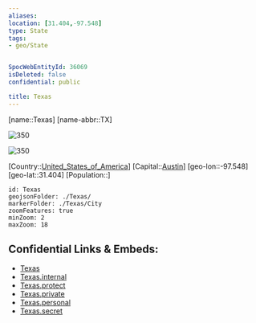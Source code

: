 ```yaml
---
aliases: 
location: [31.404,-97.548]
type: State
tags:
- geo/State


SpocWebEntityId: 36069
isDeleted: false
confidential: public

title: Texas
---
```

[name::Texas]
[name-abbr::TX]

![350](geo/Continent/North-America/United_States_of_America/Texas/Seal_of_Texas.svg)

![350](geo/Continent/North-America/United_States_of_America/Texas/Flag_of_Texas.svg)


[Country::[United_States_of_America](geo/Continent/North-America/United_States_of_America.md)]
[Capital::[Austin](geo/Continent/North-America/United_States_of_America/Texas/City/Austin.md)]
[geo-lon::-97.548]
[geo-lat::31.404]
[Population::]



```leaflet
id: Texas
geojsonFolder: ./Texas/
markerFolder: ./Texas/City
zoomFeatures: true 
minZoom: 2 
maxZoom: 18
```


## Confidential Links & Embeds: 
- [Texas](../../../../../_public/geo/Continent/North-America/United_States_of_America/Texas.md) 
- [Texas.internal](../../../../../_internal/geo/Continent/North-America/United_States_of_America/Texas.internal.md) 
- [Texas.protect](../../../../../_protect/geo/Continent/North-America/United_States_of_America/Texas.protect.md) 
- [Texas.private](../../../../../_private/geo/Continent/North-America/United_States_of_America/Texas.private.md) 
- [Texas.personal](../../../../../_personal/geo/Continent/North-America/United_States_of_America/Texas.personal.md) 
- [Texas.secret](../../../../../_secret/geo/Continent/North-America/United_States_of_America/Texas.secret.md) 
